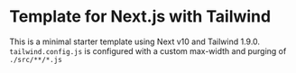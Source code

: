 # Template for Next.js with Tailwind

This is a minimal starter template using Next v10 and Tailwind 1.9.0. `tailwind.config.js` is configured with a custom max-width and purging of `./src/**/*.js`
